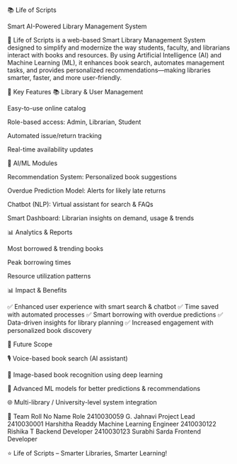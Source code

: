 📚 Life of Scripts

Smart AI-Powered Library Management System

🚀 Life of Scripts is a web-based Smart Library Management System designed to simplify and modernize the way students, faculty, and librarians interact with books and resources. By using Artificial Intelligence (AI) and Machine Learning (ML), it enhances book search, automates management tasks, and provides personalized recommendations—making libraries smarter, faster, and more user-friendly.

🌟 Key Features
📚 Library & User Management

Easy-to-use online catalog

Role-based access: Admin, Librarian, Student

Automated issue/return tracking

Real-time availability updates

🤖 AI/ML Modules

Recommendation System: Personalized book suggestions

Overdue Prediction Model: Alerts for likely late returns

Chatbot (NLP): Virtual assistant for search & FAQs

Smart Dashboard: Librarian insights on demand, usage & trends

📊 Analytics & Reports

Most borrowed & trending books

Peak borrowing times

Resource utilization patterns


📊 Impact & Benefits

✅ Enhanced user experience with smart search & chatbot
✅ Time saved with automated processes
✅ Smart borrowing with overdue predictions
✅ Data-driven insights for library planning
✅ Increased engagement with personalized book discovery

🔮 Future Scope

🎙️ Voice-based book search (AI assistant)

📸 Image-based book recognition using deep learning

🧠 Advanced ML models for better predictions & recommendations

🌐 Multi-library / University-level system integration

👥 Team
Roll No	Name	Role
2410030059	G. Jahnavi	Project Lead
2410030001	Harshitha Readdy	Machine Learning Engineer
2410030122	Rishika T	Backend Developer
2410030123	Surabhi Sarda	Frontend Developer

⭐ Life of Scripts – Smarter Libraries, Smarter Learning!
